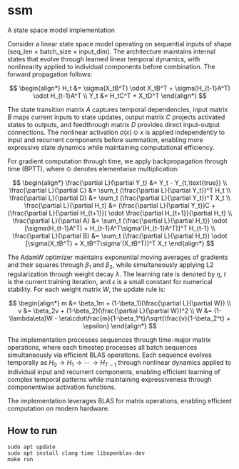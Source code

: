 # ssm
A state space model implementation

Consider a linear state space model operating on sequential inputs of shape (seq_len × batch_size × input_dim). The architecture maintains internal states that evolve through learned linear temporal dynamics, with nonlinearity applied to individual components before combination. The forward propagation follows:

$$
\begin{align*}
H_t &= \sigma(X_tB^T) \odot X_tB^T + \sigma(H_{t-1}A^T) \odot H_{t-1}A^T \\
Y_t &= H_tC^T + X_tD^T
\end{align*}
$$

The state transition matrix $A$ captures temporal dependencies, input matrix $B$ maps current inputs to state updates, output matrix $C$ projects activated states to outputs, and feedthrough matrix $D$ provides direct input-output connections. The nonlinear activation $\sigma(x) \odot x$ is applied independently to input and recurrent components before summation, enabling more expressive state dynamics while maintaining computational efficiency.

For gradient computation through time, we apply backpropagation through time (BPTT), where $\odot$ denotes elementwise multiplication:

$$
\begin{align*}
\frac{\partial L}{\partial Y_t} &= Y_t - Y_{t,\text{true}} \\
\frac{\partial L}{\partial C} &= \sum_t (\frac{\partial L}{\partial Y_t})^T H_t \\
\frac{\partial L}{\partial D} &= \sum_t (\frac{\partial L}{\partial Y_t})^T X_t \\
\frac{\partial L}{\partial H_t} &= (\frac{\partial L}{\partial Y_t})C + (\frac{\partial L}{\partial H_{t+1}}) \odot \frac{\partial H_{t+1}}{\partial H_t} \\
\frac{\partial L}{\partial A} &= \sum_t (\frac{\partial L}{\partial H_t}) \odot [\sigma(H_{t-1}A^T) + H_{t-1}A^T\sigma'(H_{t-1}A^T)]^T H_{t-1} \\
\frac{\partial L}{\partial B} &= \sum_t (\frac{\partial L}{\partial H_t}) \odot [\sigma(X_tB^T) + X_tB^T\sigma'(X_tB^T)]^T X_t
\end{align*}
$$

The AdamW optimizer maintains exponential moving averages of gradients and their squares through $\beta_1$ and $\beta_2$, while simultaneously applying L2 regularization through weight decay $\lambda$. The learning rate is denoted by $\eta$, $t$ is the current training iteration, and $\epsilon$ is a small constant for numerical stability. For each weight matrix $W$, the update rule is:

$$
\begin{align*}
m &= \beta_1m + (1-\beta_1)(\frac{\partial L}{\partial W}) \\
v &= \beta_2v + (1-\beta_2)(\frac{\partial L}{\partial W})^2 \\
W &= (1-\lambda\eta)W - \eta\cdot\frac{m}{1-\beta_1^t}/\sqrt{\frac{v}{1-\beta_2^t} + \epsilon}
\end{align*}
$$

The implementation processes sequences through time-major matrix operations, where each timestep processes all batch sequences simultaneously via efficient BLAS operations. Each sequence evolves temporally as $H_0 \rightarrow H_1 \rightarrow \cdots \rightarrow H_{T-1}$ through nonlinear dynamics applied to individual input and recurrent components, enabling efficient learning of complex temporal patterns while maintaining expressiveness through componentwise activation functions.

The implementation leverages BLAS for matrix operations, enabling efficient computation on modern hardware.

## How to run
```
sudo apt update
sudo apt install clang time libopenblas-dev
make run
```